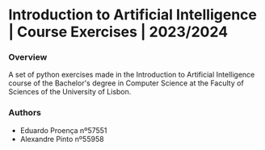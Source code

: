 # Introduction to Artificial Intelligence | Course Exercises | 2023/2024

### Overview

A set of python exercises made in the Introduction to Artificial Intelligence course of the
Bachelor's degree in Computer Science at the Faculty of Sciences of the University of Lisbon.

### Authors
- Eduardo Proença nº57551
- Alexandre Pinto nº55958
